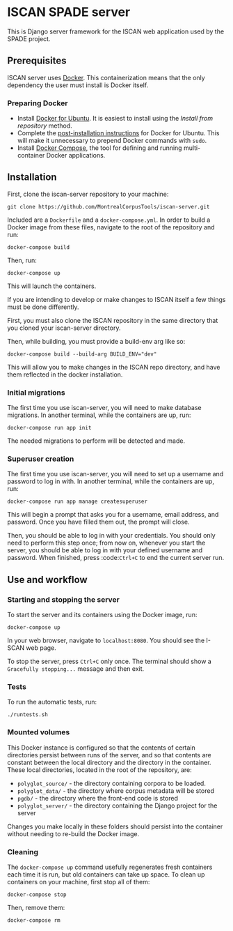 # ISCAN SPADE server
This is Django server framework for the ISCAN web application used by the SPADE project.

## Prerequisites
ISCAN server uses [Docker](https://www.docker.com/what-docker). This containerization means that the only dependency the user must install is Docker itself.

### Preparing Docker
* Install [Docker for Ubuntu](https://docs.docker.com/install/linux/docker-ce/ubuntu/#install-docker-ce). It is easiest to install using the *Install from repository* method.
* Complete the [post-installation instructions](https://docs.docker.com/install/linux/linux-postinstall/) for Docker for Ubuntu. This will make it unnecessary to prepend Docker commands with `sudo`.
* Install [Docker Compose](https://docs.docker.com/compose/install/), the tool for defining and running multi-container Docker applications.

## Installation

First, clone the iscan-server repository to your machine:

``git clone https://github.com/MontrealCorpusTools/iscan-server.git``

Included are a `Dockerfile` and a `docker-compose.yml`. In order to build a Docker image from these files, navigate to the root of the repository and run:

``docker-compose build``

Then, run:

``docker-compose up``

This will launch the containers.

If you are intending to develop or make changes to ISCAN itself a few things must be done differently.

First, you must also clone the ISCAN repository in the same directory that you cloned your iscan-server directory.

Then, while building, you must provide a build-env arg like so:

``docker-compose build --build-arg BUILD_ENV="dev"``

This will allow you to make changes in the ISCAN repo directory, and have them reflected in the docker installation.

### Initial migrations

The first time you use iscan-server, you will need to make database migrations. In another terminal, while the containers are up, run:

``docker-compose run app init``

The needed migrations to perform will be detected and made.

### Superuser creation
The first time you use iscan-server, you will need to set up a username and password to log in with. In another terminal, while the containers are up, run:

``docker-compose run app manage createsuperuser``

This will begin a prompt that asks you for a username, email address, and password. Once you have filled them out, the prompt will close.

Then, you should be able to log in with your credentials. You should only need to perform this step once; from now on, whenever you start the server, you should be able to log in with your defined username and password. When finished, press :code:`Ctrl+C` to end the current server run.

## Use and workflow

### Starting and stopping the server
To start the server and its containers using the Docker image, run:

``docker-compose up``

In your web browser, navigate to `localhost:8080`. You should see the I-SCAN web page.

To stop the server, press `Ctrl+C` only once. The terminal should show a `Gracefully stopping...` message and then exit.


### Tests

To run the automatic tests, run:

``./runtests.sh``


### Mounted volumes

This Docker instance is configured so that the contents of certain directories persist between runs of the server, and so that contents are constant between the local directory and the directory in the container. These local directories, located in the root of the repository, are:

* `polyglot_source/` - the directory containing corpora to be loaded.
* `polyglot_data/` - the directory where corpus metadata will be stored
* `pgdb/` - the directory where the front-end code is stored
* `polyglot_server/` - the directory containing the Django project for the server

Changes you make locally in these folders should persist into the container without needing to re-build the Docker image.

### Cleaning
The `docker-compose up` command usefully regenerates fresh containers each time it is run, but old containers can take up space. To clean up containers on your machine, first stop all of them:

```docker-compose stop```

Then, remove them:

``docker-compose rm``


